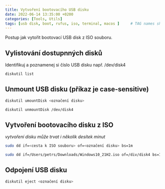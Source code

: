 ```yaml
---
title: Vytvoření bootovacího USB disku
date: 2022-06-14 13:35:00 +0200
categories: [Tools, Utils]
tags: [usb disk, boot, rufus, iso, terminal, macos ]     # TAG names should always be lowercase
---
```


Postup jak vytořit bootovací USB disk z ISO souboru.

## Vylistování dostupnných disků
Identifikuj a poznamenej si číslo USB disku např. /dev/disk4
```zsh
diskutil list
```

## Unmount USB disku (příkaz je case-sensitive)
```zsh
diskutil umountDisk <označení disku>

diskutil unmountDisk /dev/disk4
```

## Vytvoření bootovacího disku z ISO
*vytvoření disku může trvat i několik desítek minut*
```zsh
sudo dd if=<cesta k ISO souboru> of=<označení disku> bs=1m

sudo dd if=/Users/petrs/Downloads/Windows10_21H2.iso of=/div/disk4 bs=1m
```

## Odpojení USB disku
```zsh
diskutil eject <označení disku>
```
